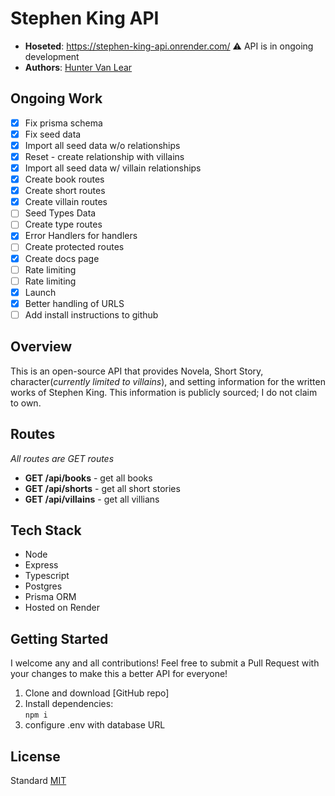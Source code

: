 # Stephen King API

- **Hoseted**: https://stephen-king-api.onrender.com/ ⚠️ API is in ongoing development
- **Authors**: [Hunter Van Lear](https://github.com/hvanlear)

## Ongoing Work

- [x] Fix prisma schema
- [x] Fix seed data
- [x] Import all seed data w/o relationships
- [x] Reset - create relationship with villains
- [x] Import all seed data w/ villain relationships
- [x] Create book routes
- [x] Create short routes
- [x] Create villain routes
- [ ] Seed Types Data
- [ ] Create type routes
- [x] Error Handlers for handlers
- [ ] Create protected routes
- [x] Create docs page
- [ ] Rate limiting
- [ ] Rate limiting
- [x] Launch
- [x] Better handling of URLS
- [ ] Add install instructions to github

## Overview

This is an open-source API that provides Novela, Short Story, character(_currently limited to villains_), and setting information for the written works of Stephen King. This information is publicly sourced; I do not claim to own.

## Routes

_All routes are GET routes_

- **GET /api/books** - get all books
- **GET /api/shorts** - get all short stories
- **GET /api/villains** - get all villians

## Tech Stack

- Node
- Express
- Typescript
- Postgres
- Prisma ORM
- Hosted on Render

## Getting Started

I welcome any and all contributions! Feel free to submit a Pull Request with your changes to make this a better API for everyone!

1. Clone and download [GitHub repo]
1. Install dependencies:\
   `npm i`
1. configure .env with database URL

## License

Standard [MIT](/LICENSE.md)
